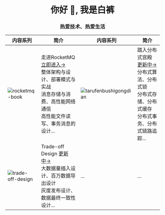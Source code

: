 <h1 align="center">你好 👋, 我是白裤</h1>
<h3 align="center">热爱技术、热爱生活</h3>
<div align="center">
  
| 内容系列 | 简介 | 内容系列 | 简介 |
| ---- | ---- | ---- | ---- |
| ![rocketmq-book](https://github.com/baikuarch/baikuarch/assets/118869240/b6cf7e4d-5d48-4e36-8f3e-4e851b086992) | 走进RocketMQ [立即进入->](https://github.com/baikuarch/blog/issues/1)<br />整体架构与设计、部署模式与实战<br />消息存储与消费、高性能网络通信<br />高性能文件读写、事务消息的设计...  | ![tarufenbushigongdian](https://github.com/baikuarch/baikuarch/assets/118869240/997b9255-9897-4f75-a78c-1bee00ee723d) | 踏入分布式宫殿 [更新中->]()<br />分布式算法、分布式锁<br />分布式存储、分布式缓存<br />分布式事务、分布式链路追踪...  |
| ![trade-off-design](https://github.com/baikuarch/baikuarch/assets/118869240/fc6d6ad2-2eac-4ef1-9983-5b5cc56b9d98) | Trade-off Design [更新中->]()<br />大数据量插入设计、百万数据导出设计<br />灰度发布设计、数据最终一致性设计...<br />  | ... | ... |
</div>





<!--
**baikuarch/baikuarch** is a ✨ _special_ ✨ repository because its `README.md` (this file) appears on your GitHub profile.

Here are some ideas to get you started:






- 🔭 I’m currently working on ...
- 🌱 I’m currently learning ...
- 👯 I’m looking to collaborate on ...
- 🤔 I’m looking for help with ...
- 💬 Ask me about ...
- 📫 How to reach me: ...
- 😄 Pronouns: ...
- ⚡ Fun fact: ...
-->

